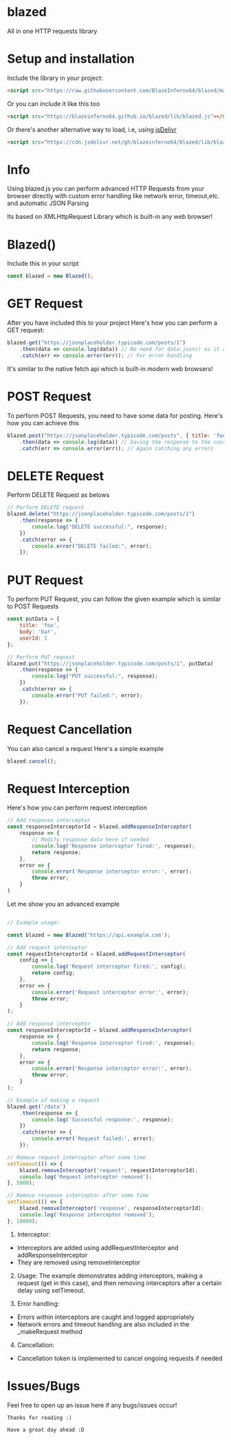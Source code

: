 # blazed
All in one HTTP requests library

# Setup and installation

Include the library in your project:

```html
<script src="https://raw.githubusercontent.com/BlazeInferno64/blazed/main/lib/blazed.js"></script>
```

Or you can include it like this too

```html
<script src="https://blazeinferno64.github.io/blazed/lib/blazed.js"></script>
```

Or there's another alternative way to load, i.e, using <a href="https://jsdelivr.com/">jsDelivr</a>

```html
<script src="https://cdn.jsdelivr.net/gh/blazeinferno64/blazed/lib/blazed.js"></script>
```

# Info

Using blazed.js you can perform advanced HTTP Requests from your browser directly with custom error handling like network error, timeout,etc. and automatic JSON Parsing

Its based on XMLHttpRequest Library which is built-in any web browser!

# Blazed()

Include this in your script

```js
const blazed = new Blazed();
```

# GET Request

After you have included this to your project
Here's how you can perform a GET request:

```js
blazed.get("https://jsonplaceholder.typicode.com/posts/1")
    .then(data => console.log(data)) // No need for data.json() as it automatically parses it as a JSON object!
    .catch(err => console.error(err)); // For error handling
```

It's similar to the native fetch api which is built-in modern web browsers!

# POST Request

To perform POST Requests, you need to have some data for posting.
Here's how you can achieve this

```js
blazed.post("https://jsonplaceholder.typicode.com/posts", { title: 'foo', body: 'bar', userId: 1 }) // Popsting with some dummy data
    .then(data => console.log(data)) // Saving the response to the console
    .catch(err => console.error(err)); // Again catching any errors

```

# DELETE Request

Perform DELETE Request as belows

```js
// Perform DELETE request
blazed.delete("https://jsonplaceholder.typicode.com/posts/1")
    .then(response => {
        console.log("DELETE successful:", response);
    })
    .catch(error => {
        console.error("DELETE failed:", error);
    });
```

# PUT Request

To perform PUT Request, you can follow the given example which is similar to POST Requests

```js
const putData = {
    title: 'foo',
    body: 'bar',
    userId: 1
};

// Perform PUT request
blazed.put("https://jsonplaceholder.typicode.com/posts/1", putData)
    .then(response => {
        console.log("PUT successful:", response);
    })
    .catch(error => {
        console.error("PUT failed:", error);
    });
```

# Request Cancellation

You can also cancel a request
Here's a simple example

```js
blazed.cancel();
```
# Request Interception

Here's how you can perform request interception

```js
// Add response interceptor
const responseInterceptorId = blazed.addResponseInterceptor(
    response => {
        // Modify response data here if needed
        console.log('Response interceptor fired:', response);
        return response;
    },
    error => {
        console.error('Response interceptor error:', error);
        throw error;
    }
)
```

Let me show you an advanced example

```js

// Example usage:

const blazed = new Blazed('https://api.example.com');

// Add request interceptor
const requestInterceptorId = blazed.addRequestInterceptor(
    config => {
        console.log('Request interceptor fired:', config);
        return config;
    },
    error => {
        console.error('Request interceptor error:', error);
        throw error;
    }
);

// Add response interceptor
const responseInterceptorId = blazed.addResponseInterceptor(
    response => {
        console.log('Response interceptor fired:', response);
        return response;
    },
    error => {
        console.error('Response interceptor error:', error);
        throw error;
    }
);

// Example of making a request
blazed.get('/data')
    .then(response => {
        console.log('Successful response:', response);
    })
    .catch(error => {
        console.error('Request failed:', error);
    });

// Remove request interceptor after some time
setTimeout(() => {
    blazed.removeInterceptor('request', requestInterceptorId);
    console.log('Request interceptor removed');
}, 5000);

// Remove response interceptor after some time
setTimeout(() => {
    blazed.removeInterceptor('response', responseInterceptorId);
    console.log('Response interceptor removed');
}, 10000);

```
1. Interceptor:
<ul>
    <li>Interceptors are added using addRequestInterceptor and addResponseInterceptor</li>
    <li>They are removed using removeInterceptor</li>
</ul>

2. Usage:
The example demonstrates adding interceptors, making a request (get in this case), and then removing interceptors after a certain delay using setTimeout.

3. Error handling:
<ul>
<li>Errors within interceptors are caught and logged appropriately</li>
<li>Network errors and timeout handling are also included in the _makeRequest method </li>
</ul>

4. Cancellation:
<ul>
<li>Cancellation token is implemented to cancel ongoing requests if needed</li>
</ul>


# Issues/Bugs

Feel free to open up an issue here if any bugs/issues occur!

`Thanks for reading :)`

`Have a great day ahead :D`
